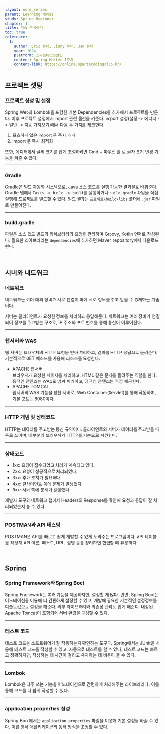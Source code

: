```yaml
---
layout: note_series
parent: Learning Notes
study: Spring Beginner
chapter: 1
title: 학습 준비하기
toc: true
reference:
  1: 
    author: Eric 튜터, Jinny 튜터, Jen 튜터
    year: 2024
    platform: 스파르타코딩클럽
    content: Spring Master 1주차
    content-link: https://online.spartacodingclub.kr/
---
```


## 프로젝트 셋팅
### 프로젝트 생성 및 설정

Spring Web과 Lombok을 포함한 기본 Dependencies를 추가해서 프로젝트를 만든다.
이후 프로젝트 설정에서 import 관련 옵션을 켜준다. import 설정(설정 -> 에디터 -> 일반 -> 자동 가져오기)에서 다음 두 가지를 체크한다.

1. 모호하지 않은 import 문 즉시 추가
2. import 문 즉시 최적화

또한, 에디터에서 글씨 크기를 쉽게 조절하려면 Cmd + 마우스 휠 로 글자 크기 변경 기능을 켜줄 수 있다.

---

### Gradle
Gradle은 빌드 자동화 시스템으로, Java 소스 코드를 실행 가능한 결과물로 바꿔준다.
Gradle 탭에서 `Tasks -> build -> build`를 실행하거나 `build.gradle` 파일을 직접 실행해 프로젝트를 빌드할 수 있다. 빌드 결과는 `프로젝트/build/libs` 폴더에 `.jar` 파일로 만들어진다.

---

### build.gradle
파일은 소스 코드 빌드와 라이브러리의 요청을 관리하며 Groovy, Kotlin 언어로 작성된다.
필요한 라이브러리는 `dependencies`에 추가하면 Maven repository에서 다운로드된다.

<br>

## 서버와 네트워크
### 네트워크
네트워크는 여러 대의 장비가 서로 연결이 되어 서로 정보를 주고 받을 수 있게하는 기술이다.

서버는 클라이언트가 요청한 정보를 처리하고 응답해준다. 
네트워크는 여러 장비가 연결되어 정보를 주고받는 구조로, IP 주소와 포트 번호를 통해 통신이 이루어진다.

---

### 웹서버와 WAS
웹 서버는 브라우저의 HTTP 요청을 받아 처리하고, 결과를 HTTP 응답으로 돌려준다. 
기본적으로 GET 메소드를 사용해 리소스를 요청한다.

- APACHE 웹서버  
  브라우저가 요청한 페이지를 처리하고, HTML 같은 문서를 돌려주는 역할을 한다. 동적인 콘텐츠는 WAS로 넘겨 처리하고, 정적인 콘텐츠는 직접 제공한다.
- APACHE TOMCAT  
  웹서버와 WAS 기능을 합친 서버로, Web Container(Servlet)를 통해 작동하며, 기본 포트는 8080이다.

---

### HTTP 개념 및 상태코드
HTTP는 데이터를 주고받는 통신 규약이다.
클라이언트와 서버가 데이터를 주고받을 때 주로 쓰이며, 대부분의 브라우저가 HTTP를 기본으로 지원한다.

---

### 상태코드
- 1xx: 요청이 접수되었고 처리가 계속되고 있다.
- 2xx: 요청이 성공적으로 처리되었다.
- 3xx: 추가 조치가 필요하다.
- 4xx: 클라이언트 쪽에 문제가 발생했다.
- 5xx: 서버 쪽에 문제가 발생했다.

개발자 도구의 네트워크 탭에서 Headers와 Response를 확인해 요청과 응답이 잘 처리되었는지 볼 수 있다.

---

### POSTMAN과 API 테스팅

POSTMAN은 API를 빠르고 쉽게 개발할 수 있게 도와주는 프로그램이다. 
API 테이블을 작성해 API 이름, 메소드, URL, 설명 등을 정리하면 협업할 때 유용하다.

<br>

## Spring
### Spring Framework와 Spring Boot
Spring Framework는 여러 기능을 제공하지만, 설정할 게 많다.
반면, Spring Boot는 어노테이션을 이용해 더 간편하게 설정할 수 있고, 개발에 필요한 기본적인 설정정보를 디폴트값으로 설정을 해준다.
외부 라이브러리와 의존성 관리도 쉽게 해준다.
내장된 Apache Tomcat이 포함되어 서버 환경을 구성할 수 있다.

---

### 테스트 코드
테스트 코드는 소프트웨어가 잘 작동하는지 확인하는 도구다. 
Spring에서는 JUnit을 사용해 테스트 코드를 작성할 수 있고, 자동으로 테스트를 할 수 있다. 테스트 코드는 빠르고 정확하지만, 
작성하는 데 시간이 걸리고 유지하는 데 비용이 들 수 있다.

---

### Lombok
Lombok은 자주 쓰는 기능을 어노테이션으로 간편하게 처리해주는 라이브러리다. 
이를 통해 코드를 더 쉽게 작성할 수 있다.

---

### application.properties 설정
Spring Boot에서는 `application.properties` 파일을 이용해 기본 설정을 바꿀 수 있다. 
이를 통해 애플리케이션의 동작 방식을 조정할 수 있다.

